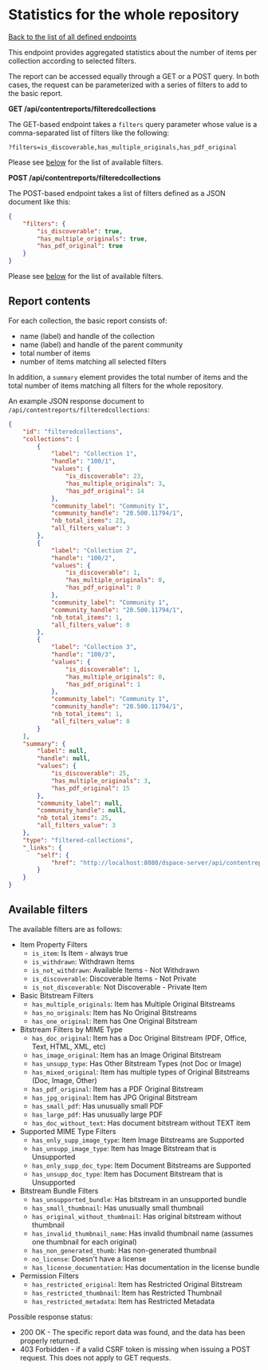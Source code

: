 # Statistics for the whole repository
[Back to the list of all defined endpoints](endpoints.md)

This endpoint provides aggregated statistics about the number of items per collection according to selected filters.

The report can be accessed equally through a GET or a POST query. In both cases, the request can be
parameterized with a series of filters to add to the basic report.


**GET /api/contentreports/filteredcollections**

The GET-based endpoint takes a `filters` query parameter whose value is a comma-separated list of filters
like the following:
```
?filters=is_discoverable,has_multiple_originals,has_pdf_original
```

Please see [below](#available-filters) for the list of available filters.

**POST /api/contentreports/filteredcollections**

The POST-based endpoint takes a list of filters defined as a JSON document like this:
```json
{
    "filters": {
        "is_discoverable": true,
        "has_multiple_originals": true,
        "has_pdf_original": true
    }
}
```

Please see [below](#available-filters) for the list of available filters.

## Report contents

For each collection, the basic report consists of:
* name (label) and handle of the collection
* name (label) and handle of the parent community
* total number of items
* number of items matching all selected filters

In addition, a `summary` element provides the total number of items and the total number of items matching all filters
for the whole repository.

An example JSON response document to `/api/contentreports/filteredcollections`:
```json
{
    "id": "filteredcollections",
    "collections": [
        {
            "label": "Collection 1",
            "handle": "100/1",
            "values": {
                "is_discoverable": 23,
                "has_multiple_originals": 3,
                "has_pdf_original": 14
            },
            "community_label": "Community 1",
            "community_handle": "20.500.11794/1",
            "nb_total_items": 23,
            "all_filters_value": 3
        },
        {
            "label": "Collection 2",
            "handle": "100/2",
            "values": {
                "is_discoverable": 1,
                "has_multiple_originals": 0,
                "has_pdf_original": 0
            },
            "community_label": "Community 1",
            "community_handle": "20.500.11794/1",
            "nb_total_items": 1,
            "all_filters_value": 0
        },
        {
            "label": "Collection 3",
            "handle": "100/3",
            "values": {
                "is_discoverable": 1,
                "has_multiple_originals": 0,
                "has_pdf_original": 1
            },
            "community_label": "Community 1",
            "community_handle": "20.500.11794/1",
            "nb_total_items": 1,
            "all_filters_value": 0
        }
    ],
    "summary": {
        "label": null,
        "handle": null,
        "values": {
            "is_discoverable": 25,
            "has_multiple_originals": 3,
            "has_pdf_original": 15
        },
        "community_label": null,
        "community_handle": null,
        "nb_total_items": 25,
        "all_filters_value": 3
    },
    "type": "filtered-collections",
    "_links": {
        "self": {
            "href": "http://localhost:8080/dspace-server/api/contentreports/filtered-collections"
        }
    }
}
```

## Available filters

The available filters are as follows:

* Item Property Filters
    * `is_item`: Is Item - always true
    * `is_withdrawn`: Withdrawn Items
    * `is_not_withdrawn`: Available Items - Not Withdrawn
    * `is_discoverable`: Discoverable Items - Not Private
    * `is_not_discoverable`: Not Discoverable - Private Item
* Basic Bitstream Filters
    * `has_multiple_originals`: Item has Multiple Original Bitstreams
    * `has_no_originals`: Item has No Original Bitstreams
    * `has_one_original`: Item has One Original Bitstream
* Bitstream Filters by MIME Type
    * `has_doc_original`: Item has a Doc Original Bitstream (PDF, Office, Text, HTML, XML, etc)
    * `has_image_original`: Item has an Image Original Bitstream
    * `has_unsupp_type`: Has Other Bitstream Types (not Doc or Image)
    * `has_mixed_original`: Item has multiple types of Original Bitstreams (Doc, Image, Other)
    * `has_pdf_original`: Item has a PDF Original Bitstream
    * `has_jpg_original`: Item has JPG Original Bitstream
    * `has_small_pdf`: Has unusually small PDF
    * `has_large_pdf`: Has unusually large PDF
    * `has_doc_without_text`: Has document bitstream without TEXT item
* Supported MIME Type Filters
    * `has_only_supp_image_type`: Item Image Bitstreams are Supported
    * `has_unsupp_image_type`: Item has Image Bitstream that is Unsupported
    * `has_only_supp_doc_type`: Item Document Bitstreams are Supported
    * `has_unsupp_doc_type`: Item has Document Bitstream that is Unsupported
* Bitstream Bundle Filters
    * `has_unsupported_bundle`: Has bitstream in an unsupported bundle
    * `has_small_thumbnail`: Has unusually small thumbnail
    * `has_original_without_thumbnail`: Has original bitstream without thumbnail
    * `has_invalid_thumbnail_name`: Has invalid thumbnail name (assumes one thumbnail for each original)
    * `has_non_generated_thumb`: Has non-generated thumbnail
    * `no_license`: Doesn't have a license
    * `has_license_documentation`: Has documentation in the license bundle
* Permission Filters
    * `has_restricted_original`: Item has Restricted Original Bitstream
    * `has_restricted_thumbnail`: Item has Restricted Thumbnail
    * `has_restricted_metadata`: Item has Restricted Metadata

Possible response status:

* 200 OK - The specific report data was found, and the data has been properly returned.
* 403 Forbidden - if a valid CSRF token is missing when issuing a POST request. This does not apply to GET requests.
